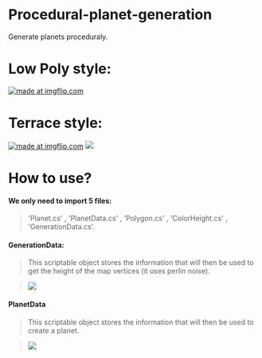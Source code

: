 # Procedural-planet-generation
Generate planets proceduraly.
# Low Poly style:
<a href="https://imgflip.com/gif/2crlvi"><img src="https://i.imgflip.com/2crlvi.gif" title="made at imgflip.com"/></a>

# Terrace style:
<a href="https://imgflip.com/gif/2crlff"><img src="https://i.imgflip.com/2crlff.gif" title="made at imgflip.com"/></a>
![](https://i.gyazo.com/e15d76e0091e84ada206e3a14787739b.gif)


# How to use?
#### We only need to **import 5 files**: 
> 'Planet.cs' , 'PlanetData.cs' , 'Polygon.cs' , 'ColorHeight.cs' , 'GenerationData.cs'.

#### GenerationData:
> This scriptable object stores the information that will then be used to get the height of the map vertices (it uses perlin noise).

> ![](https://i.gyazo.com/18a6e7d72de6d9383ae1c72503ba8d45.png)

#### PlanetData
> This scriptable object stores the information that will then be used to create a planet.

> ![](https://i.gyazo.com/fc828f1192b56b41dce73e9fcf1df70c.png)

